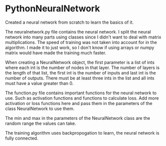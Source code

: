 # PythonNeuralNetwork
Created a neural network from scratch to learn the basics of it.

The neuralnetwork.py file contains the neural network.
I split the neural network into many parts using classes since I didn't want to deal with matrix multiplications.
The speed of training was not taken into account for in the algorithm. I made it to just work,
so I don't know if using arrays or numpy matrix would have made the training much faster.

When creating a NeuralNetwork object, the first parameter is a list of ints where each int is the number of nodes in that layer.
The number of layers is the length of that list, the first int is the number of inputs and last int is the number of outputs.
There must be at least three ints in the list and all ints must have a value greater than 0.

The function.py file contains important functions for the neural network to use.
Such as activation functions and functions to calculate loss.
Add more activation or loss functions here and pass them in the parameters of the class NeuralNetwork to use them.

The min and max in the parameters of the NeuralNetwork class are the random range the values can take.

The training algorithm uses backpropogation to learn, the neural network is fully connected.
